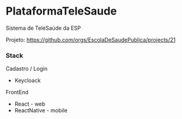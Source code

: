 # PlataformaTeleSaude
Sistema de TeleSaúde da ESP

Projeto: https://github.com/orgs/EscolaDeSaudePublica/projects/21

### Stack

Cadastro / Login
- Keycloack

FrontEnd
- React - web
- ReactNative - mobile
